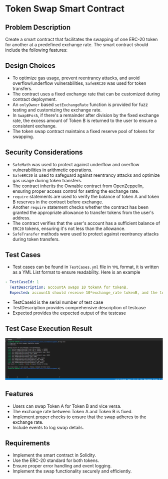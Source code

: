 # Token Swap Smart Contract

## Problem Description

Create a smart contract that facilitates the swapping of one ERC-20 token for another at a predefined exchange rate. The smart contract should include the following features:

## Design Choices

- To optimize gas usage, prevent reentrancy attacks, and avoid overflow/underflow vulnerabilities, `SafeERC20` was used for token transfers.
- The contract uses a fixed exchange rate that can be customized during contract deployment.
- An `onlyOwner` based `setExchangeRate` function is provided for fuzz testing and customizing the exchange rate.
- In `SwapBForA`, if there's a remainder after division by the fixed exchange rate, the excess amount of Token B is returned to the user to ensure a consistent exchange.
- The token swap contract maintains a fixed reserve pool of tokens for swapping.

## Security Considerations

- `SafeMath` was used to protect against underflow and overflow vulnerabilities in arithmetic operations.
- `SafeERC20` is used to safeguard against reentrancy attacks and optimize gas usage during token transfers.
- The contract inherits the Ownable contract from OpenZeppelin, ensuring proper access control for setting the exchange rate.
- `require` statements are used to verify the balance of token A and token B reserves in the contract before exchange.
- Another `require` statement checks whether the contract has been granted the appropriate allowance to transfer tokens from the user's address.
- The contract verifies that the user's account has a sufficient balance of `ERC20` tokens, ensuring it's not less than the allowance.
- `SafeTransfer` methods were used to protect against reentrancy attacks during token transfers.

## Test Cases

- Test cases can be found in `TestCases.yml` file in `YML` format, it is written as a YML List format to ensure readability. Here is an example

```yml
- TestCaseId: 1
  TestDescription: accountA swaps 10 tokenA for tokenB.
  Expected: accountA should receive 10*exchange_rate tokenB, and the tokenSwap's reserve should have 1,000,010 token A after the transaction execution, and (1,000,000 - 10*exchange_rate) of tokenB
```

- TestCaseId is the serial number of test case
- TestDescription provides comprehensive description of testcase
- Expected provides the expected output of the testcase

## Test Case Execution Result

![Test Case result](./Test_Case_Passed_sc.png)

## Features

- Users can swap Token A for Token B and vice versa.
- The exchange rate between Token A and Token B is fixed.
- Implement proper checks to ensure that the swap adheres to the exchange rate.
- Include events to log swap details.

## Requirements

- Implement the smart contract in Solidity.
- Use the ERC-20 standard for both tokens.
- Ensure proper error handling and event logging.
- Implement the swap functionality securely and efficiently.
